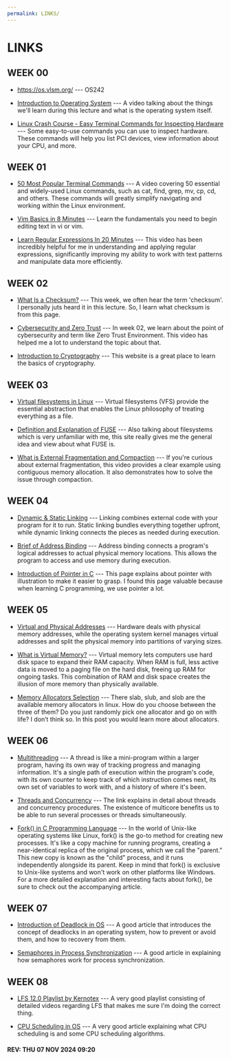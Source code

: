 ```yaml
---
permalink: LINKS/
---
```


# LINKS

## WEEK 00

* <https://os.vlsm.org/> --- OS242

* [Introduction to Operating System](https://www.youtube.com/watch?v=vBURTt97EkA) ---
A video talking about the things we'll learn during this lecture and what is the operating system itself.

* [Linux Crash Course - Easy Terminal Commands for Inspecting Hardware](https://youtu.be/oGyJr-iUwt8?si=59V2boc0XfmlFekg) ---
Some easy-to-use commands you can use to inspect hardware.
These commands will help you list PCI devices, view information about your CPU, and more.

## WEEK 01

* [50 Most Popular Terminal Commands](https://www.youtube.com/watch?v=ZtqBQ68cfJc) --- 
A video covering 50 essential and widely-used Linux commands, such as cat, find, grep, mv, cp, cd, and others. These commands will greatly simplify navigating and working within the Linux environment.

* [Vim Basics in 8 Minutes](https://www.youtube.com/watch?v=ggSyF1SVFr4) --- 
Learn the fundamentals you need to begin editing text in vi or vim.

* [Learn Regular Expressions In 20 Minutes](https://www.youtube.com/watch?v=rhzKDrUiJVk) --- 
This video has been incredibly helpful for me in understanding and applying regular expressions, significantly improving my ability to work with text patterns and manipulate data more efficiently.

## WEEK 02

* [What Is a Checksum?](https://www.howtogeek.com/363735/what-is-a-checksum-and-why-should-you-care/) ---
This week, we often hear the term 'checksum'. I personally juts heard it in this lecture. So, I learn what checksum is from this page.

* [Cybersecurity and Zero Trust](https://www.youtube.com/watch?v=FMMWSLIcaME) ---
In week 02, we learn about the point of cybersecurity and term like Zero Trust Environment. This video has helped me a lot to understand the topic about that.

* [Introduction to Cryptography](https://www.synopsys.com/glossary/what-is-cryptography.html) ---
This website is a great place to learn the basics of cryptography.

## WEEK 03

* [Virtual filesystems in Linux](https://opensource.com/article/19/3/virtual-filesystems-linux) ---
Virtual filesystems (VFS) provide the essential abstraction that enables the Linux philosophy of treating everything as a file.

* [Definition and Explanation of FUSE](https://www.kernel.org/doc/html/latest/filesystems/fuse.html) ---
Also talking about filesystems which is very unfamiliar with me, this site really gives me the general idea and view about what FUSE is.

* [What is External Fragmentation and Compaction](https://www.youtube.com/watch?v=W_baoquYJ5Q) ---
If you're curious about external fragmentation, this video provides a clear example using contiguous memory allocation. It also demonstrates how to solve the issue through compaction.

## WEEK 04

* [Dynamic & Static Linking](https://cs-fundamentals.com/tech-interview/c/difference-between-static-and-dynamic-linking) --- 
Linking combines external code with your program for it to run. Static linking bundles everything together upfront, while dynamic linking connects the pieces as needed during execution.

* [Brief of Address Binding](https://www.i2tutorials.com/os-introduction/os-address-binding/) ---
Address binding connects a program's logical addresses to actual physical memory locations. This allows the program to access and use memory during execution.

* [Introduction of Pointer in C](https://www.geeksforgeeks.org/c-pointers/) ---
This page explains about pointer with illustration to make it easier to grasp. I found this page valuable because when learning C programming, we use pointer a lot.

## WEEK 05

* [Virtual and Physical Addresses](https://student.cs.uwaterloo.ca/~cs350/F06/slides/cs350_D.pdf) ---
Hardware deals with physical memory addresses, while the operating system kernel manages virtual addresses and split the physical memory into partitions of varying sizes.

* [What is Virtual Memory?](https://www.techmonitor.ai/what-is/what-is-virtual-memory-4929986) ---
Virtual memory lets computers use hard disk space to expand their RAM capacity. When RAM is full, less active data is moved to a paging file on the hard disk, freeing up RAM for ongoing tasks. This combination of RAM and disk space creates the illusion of more memory than physically available.

* [Memory Allocators Selection](https://stackoverflow.com/questions/15470560/what-to-choose-between-slab-and-slub-allocator-in-linux-kernel) ---
There slab, slub, and slob are the available memory allocators in linux. How do you choose between the three of them? Do you just randomly pick one allocator and go on with life? I don’t think so. In this post you would learn more about allocators.

## WEEK 06

* [Multithreading](https://www.tutorialspoint.com/operating_system/os_multi_threading.htm) ---
A thread is like a mini-program within a larger program, having its own way of tracking progress and managing information. It's a single path of execution within the program's code, with its own counter to keep track of which instruction comes next, its own set of variables to work with, and a history of where it's been.

* [Threads and Concurrency](https://medium.com/@akhandmishra/operating-system-threads-and-concurrency-aec2036b90f8) ---
The link explains in detail about threads and concurrency procedures. The existence of multicore benefits us to be able to run several processes or threads simultaneously.

* [Fork() in C Programming Language](https://www.webscale.com/engineering-education/) ---
In the world of Unix-like operating systems like Linux, fork() is the go-to method for creating new processes. It's like a copy machine for running programs, creating a near-identical replica of the original process, which we call the "parent." This new copy is known as the "child" process, and it runs independently alongside its parent. Keep in mind that fork() is exclusive to Unix-like systems and won't work on other platforms like Windows. For a more detailed explanation and interesting facts about fork(), be sure to check out the accompanying article.

## WEEK 07

* [Introduction of Deadlock in OS](https://www.geeksforgeeks.org/introduction-of-deadlock-in-operating-system/) ---
A good article that introduces the concept of deadlocks in an operating system, how to prevent or avoid them, and how to recovery from them.

* [Semaphores in Process Synchronization](https://www.geeksforgeeks.org/semaphores-in-process-synchronization/) ---
A good article in explaining how semaphores work for process synchronization.

## WEEK 08
* [LFS 12.0 Playlist by Kernotex](https://www.youtube.com/playlist?list=PLyc5xVO2uDsA5QPbtj_eYU8J0qrvU6315) ---
A very good playlist consisting of detailed videos regarding LFS that makes me sure I'm doing the correct thing.

* [CPU Scheduling in OS](https://www.geeksforgeeks.org/cpu-scheduling-in-operating-systems/) ---
A very good article explaining what CPU scheduling is and some CPU scheduling algorithms.

#### REV: THU 07 NOV 2024 09:20
